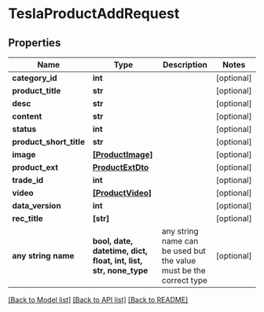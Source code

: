 # TeslaProductAddRequest


## Properties
Name | Type | Description | Notes
------------ | ------------- | ------------- | -------------
**category_id** | **int** |  | [optional] 
**product_title** | **str** |  | [optional] 
**desc** | **str** |  | [optional] 
**content** | **str** |  | [optional] 
**status** | **int** |  | [optional] 
**product_short_title** | **str** |  | [optional] 
**image** | [**[ProductImage]**](ProductImage.md) |  | [optional] 
**product_ext** | [**ProductExtDto**](ProductExtDto.md) |  | [optional] 
**trade_id** | **int** |  | [optional] 
**video** | [**[ProductVideo]**](ProductVideo.md) |  | [optional] 
**data_version** | **int** |  | [optional] 
**rec_title** | **[str]** |  | [optional] 
**any string name** | **bool, date, datetime, dict, float, int, list, str, none_type** | any string name can be used but the value must be the correct type | [optional]

[[Back to Model list]](../README.md#documentation-for-models) [[Back to API list]](../README.md#documentation-for-api-endpoints) [[Back to README]](../README.md)



